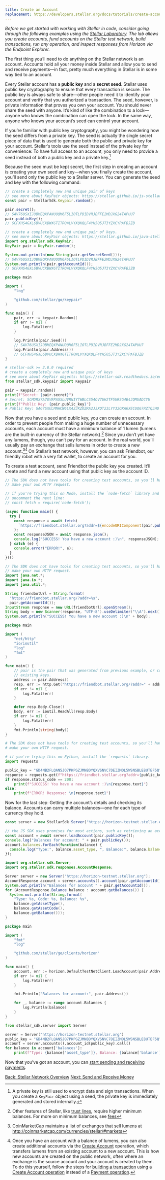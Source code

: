 ```yaml
---
title: Create an Account
replacement: https://developers.stellar.org/docs/tutorials/create-account/
---
```


_Before we get started with working with Stellar in code, consider going through the following
examples using the [Stellar Laboratory](https://www.stellar.org/laboratory/). The lab allows you
create accounts, fund accounts on the Stellar test network, build transactions, run any operation,
and inspect responses from Horizon via the Endpoint Explorer._

The first thing you’ll need to do anything on the Stellar network is an account. Accounts hold all
your money inside Stellar and allow you to send and receive payments—in fact, pretty much
everything in Stellar is in some way tied to an account.

Every Stellar account has a **public key** and a **secret seed**. Stellar uses public key
cryptography to ensure that every transaction is secure. The public key is always safe to
share—other people need it to identify your account and verify that you authorized a transaction.
The seed, however, is private information that proves you own your account. You should never share
the seed with anyone. It’s kind of like the combination to a lock—anyone who knows the combination
can open the lock. In the same way, anyone who knows your account’s seed can control your account.

If you’re familiar with public key cryptography, you might be wondering how the seed differs from a
private key. The seed is actually the single secret piece of data that is used to generate both the
public and private key for your account. Stellar’s tools use the seed instead of the private key
for convenience: To have full access to an account, you only need to provide a seed instead of both
a public key and a private key.[^1]

Because the seed must be kept secret, the first step in creating an account is creating your own
seed and key—when you finally create the account, you’ll send only the public key to a Stellar
server. You can generate the seed and key with the following command:

<code-example name="Generating Keys">

```js
// create a completely new and unique pair of keys
// see more about KeyPair objects: https://stellar.github.io/js-stellar-sdk/Keypair.html
const pair = StellarSdk.Keypair.random();

pair.secret();
// SAV76USXIJOBMEQXPANUOQM6F5LIOTLPDIDVRJBFFE2MDJXG24TAPUU7
pair.publicKey();
// GCFXHS4GXL6BVUCXBWXGTITROWLVYXQKQLF4YH5O5JT3YZXCYPAFBJZB
```

```java
// create a completely new and unique pair of keys.
// see more about KeyPair objects: https://stellar.github.io/java-stellar-sdk/org/stellar/sdk/KeyPair.html
import org.stellar.sdk.KeyPair;
KeyPair pair = KeyPair.random();

System.out.println(new String(pair.getSecretSeed()));
// SAV76USXIJOBMEQXPANUOQM6F5LIOTLPDIDVRJBFFE2MDJXG24TAPUU7
System.out.println(pair.getAccountId());
// GCFXHS4GXL6BVUCXBWXGTITROWLVYXQKQLF4YH5O5JT3YZXCYPAFBJZB
```

```go
package main

import (
	"log"

	"github.com/stellar/go/keypair"
)

func main() {
	pair, err := keypair.Random()
	if err != nil {
		log.Fatal(err)
	}

	log.Println(pair.Seed())
	// SAV76USXIJOBMEQXPANUOQM6F5LIOTLPDIDVRJBFFE2MDJXG24TAPUU7
	log.Println(pair.Address())
	// GCFXHS4GXL6BVUCXBWXGTITROWLVYXQKQLF4YH5O5JT3YZXCYPAFBJZB
}
```

```python
# stellar-sdk >= 2.0.0 required
# create a completely new and unique pair of keys
# see more about KeyPair objects: https://stellar-sdk.readthedocs.io/en/latest/api.html#keypair
from stellar_sdk.keypair import Keypair

pair = Keypair.random()
print(f"Secret: {pair.secret}")
# Secret: SCMDRX7A7OVRPAGXLUVRNIYTWBLCS54OV7UH2TF5URSG4B4JQMUADCYU
print(f"Public Key: {pair.public_key}")
# Public Key: GAG7SXULMNWCW6LX42JKZOZRA2JJXQT23LYY32OXA6XECUQG7RZTQJHO
```

</code-example>

Now that you have a seed and public key, you can create an account. In order to prevent people from
making a huge number of unnecessary accounts, each account must have a minimum balance of 1 lumen
(lumens are the built-in currency of the Stellar network).[^2] Since you don’t yet have any lumens,
though, you can’t pay for an account. In the real world, you’ll usually pay an exchange that sells
lumens in order to create a new account.[^3][^4] On Stellar’s test network, however, you can ask
Friendbot, our friendly robot with a very fat wallet, to create an account for you.

To create a test account, send Friendbot the public key you created. It’ll create and fund a new
account using that public key as the account ID.

<code-example name="Creating a test account">

```js
// The SDK does not have tools for creating test accounts, so you'll have to
// make your own HTTP request.

// if you're trying this on Node, install the `node-fetch` library and
// uncomment the next line:
// const fetch = require('node-fetch');

(async function main() {
  try {
    const response = await fetch(
      `https://friendbot.stellar.org?addr=${encodeURIComponent(pair.publicKey())}`
    );
    const responseJSON = await response.json();
    console.log("SUCCESS! You have a new account :)\n", responseJSON);
  } catch (e) {
    console.error("ERROR!", e);
  }
})()
```

```java
// The SDK does not have tools for creating test accounts, so you'll have to
// make your own HTTP request.
import java.net.*;
import java.io.*;
import java.util.*;

String friendbotUrl = String.format(
  "https://friendbot.stellar.org/?addr=%s",
  pair.getAccountId());
InputStream response = new URL(friendbotUrl).openStream();
String body = new Scanner(response, "UTF-8").useDelimiter("\\A").next();
System.out.println("SUCCESS! You have a new account :)\n" + body);
```

```go
package main

import (
	"net/http"
	"io/ioutil"
	"log"
	"fmt"
)

func main() {
	// pair is the pair that was generated from previous example, or create a pair based on
	// existing keys.
	address := pair.Address()
	resp, err := http.Get("https://friendbot.stellar.org/?addr=" + address)
	if err != nil {
		log.Fatal(err)
	}

	defer resp.Body.Close()
	body, err := ioutil.ReadAll(resp.Body)
	if err != nil {
		log.Fatal(err)
	}
	fmt.Println(string(body))
}
```

```python
# The SDK does not have tools for creating test accounts, so you'll have to
# make your own HTTP request.

# if you're trying this on Python, install the `requests` library.
import requests

public_key = "GD4NB2FLQAN5JO7PKPGZJMNBDYQXVSNVC7DEIZMOL5WSNSBLEBUTEF5Q"
response = requests.get(f"https://friendbot.stellar.org?addr={public_key}")
if response.status_code == 200:
    print(f"SUCCESS! You have a new account :)\n{response.text}")
else:
    print(f"ERROR! Response: \n{response.text}")
```

</code-example>

Now for the last step: Getting the account’s details and checking its balance. Accounts can carry
multiple balances—one for each type of currency they hold.

<code-example name="Getting account details">

```js
const server = new StellarSdk.Server("https://horizon-testnet.stellar.org");

// the JS SDK uses promises for most actions, such as retrieving an account
const account = await server.loadAccount(pair.publicKey());
console.log("Balances for account: " + pair.publicKey());
account.balances.forEach(function(balance) {
  console.log("Type:", balance.asset_type, ", Balance:", balance.balance);
});
```

```java
import org.stellar.sdk.Server;
import org.stellar.sdk.responses.AccountResponse;

Server server = new Server("https://horizon-testnet.stellar.org");
AccountResponse account = server.accounts().account(pair.getAccountId());
System.out.println("Balances for account " + pair.getAccountId());
for (AccountResponse.Balance balance : account.getBalances()) {
  System.out.println(String.format(
    "Type: %s, Code: %s, Balance: %s",
    balance.getAssetType(),
    balance.getAssetCode(),
    balance.getBalance()));
}
```

```go
package main

import (
	"fmt"
	"log"

	"github.com/stellar/go/clients/horizon"
)

func main() {
	account, err := horizon.DefaultTestNetClient.LoadAccount(pair.Address())
	if err != nil {
		log.Fatal(err)
	}

	fmt.Println("Balances for account:", pair.Address())

	for _, balance := range account.Balances {
		log.Println(balance)
	}
}
```

```python
from stellar_sdk.server import Server

server = Server("https://horizon-testnet.stellar.org")
public_key = "GD4NB2FLQAN5JO7PKPGZJMNBDYQXVSNVC7DEIZMOL5WSNSBLEBUTEF5Q"
account = server.accounts().account_id(public_key).call()
for balance in account['balances']:
    print(f"Type: {balance['asset_type']}, Balance: {balance['balance']}")
```

</code-example>

Now that you’ve got an account, you can [start sending and receiving payments](transactions.md).

<div class="sequence-navigation">
  <a class="button button--previous" href="index.md">Back: Stellar Network Overview</a>
  <a class="button button--next" href="transactions.md">Next: Send and Receive Money</a>
</div>

[^1]: A private key is still used to encrypt data and sign transactions. When you create a `KeyPair` object using a seed, the private key is immediately generated and stored internally.
[^2]: Other features of Stellar, like [trust lines](../concepts/assets.md#trustlines), require higher minimum balances. For more on minimum balances, see [fees](../concepts/fees.md#minimum-account-balance)
[^3]: CoinMarketCap maintains a list of exchanges that sell lumens at http://coinmarketcap.com/currencies/stellar/#markets
[^4]: Once you have an account with a balance of lumens, you can also create additional accounts
  via the [Create Account](../concepts/list-of-operations.md#create-account) operation, which
  transfers lumens from an existing account to a new account. This is how new accounts are
  created on the public network, often where an exchange is the source account and your account is
  created by them. To do this yourself, follow the steps for [building a
  transaction](transactions.md#building-a-transaction) using a [Create Account
  operation](../concepts/list-of-operations.md#create-account) instead of a [Payment
  operation](../concepts/list-of-operations.md#payment).
